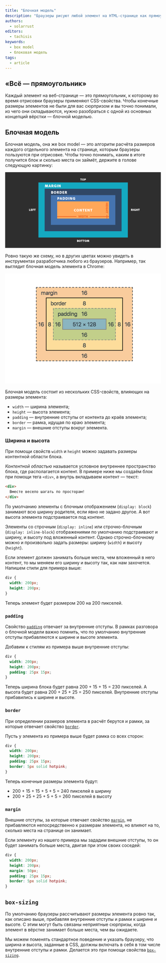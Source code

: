 ```yaml
---
title: "Блочная модель"
description: "Браузеры рисуют любой элемент на HTML-странице как прямоугольник. Как рассчитывается размер этого прямоугольника? Разберёмся с одной из основных концепций вёрстки."
authors:
  - solarrust
editors:
  - tachisis
keywords:
  - box model
  - блоковая модель
tags:
  - article
---
```


## «Всё — прямоугольник»

Каждый элемент на веб-странице — это прямоугольник, к которому во время отрисовки браузеры применяют CSS-свойства. Чтобы конечные размеры элементов не были для вас сюрпризом и вы точно понимали, из чего они складываются, нужно разобраться с одной из основных концепций вёрстки — блочной моделью.

## Блочная модель

Блочная модель, она же box model — это алгоритм расчёта размеров каждого отдельного элемента на странице, которым браузеры пользуются при отрисовке. Чтобы точно понимать, каким в итоге получится блок и сколько места он займёт, держите в голове следующую картинку:

![Схематичное изображение блочной модели](images/box-model.png)

Ровно такую же схему, но в других цветах можно увидеть в инструментах разработчика любого из браузеров. Например, так выглядит блочная модель элемента в Chrome:

![Скриншот блочной модели из инструментов разработчика браузера Chrome](images/box-model-chrome.png)

Блочная модель состоит из нескольких CSS-свойств, влияющих на размеры элемента:

- `width` — ширина элемента;
- `height` — высота элемента;
- `padding` — внутренние отступы от контента до краёв элемента;
- `border` — рамка, идущая по краю элемента;
- `margin` — внешние отступы вокруг элемента.

### Ширина и высота

При помощи свойств `width` и `height` можно задавать размеры контентной области блока.

_Контентной областью_ называется условное внутреннее пространство блока, где располагается контент. В примере ниже мы создаём блок при помощи тега `<div>`, а внутрь вкладываем контент — текст:

```html
<div>
  Вместе весело шагать по просторам!
</div>
```

По умолчанию элементы с блочным отображением (`display: block`) занимают всю ширину родителя, если явно не задано другое. А вот высота элемента подстраивается под контент.

Элементы со строчным (`display: inline`) или строчно-блочным (`display: inline-block`) отображениями по умолчанию подстраивают и ширину, и высоту под вложенный контент. Однако строчно-блочному можно и произвольно задать размеры: ширину (`width`) и высоту (`height`).

Если элемент должен занимать больше места, чем вложенный в него контент, то мы меняем его ширину и высоту так, как нам захочется. Напишем стили для примера выше:

```css
div {
  width: 200px;
  height: 200px;
}
```

Теперь элемент будет размером 200 на 200 пикселей.

### `padding`

Свойство [`padding`](/css/padding/) отвечает за внутренние отступы. В рамках разговора о блочной модели важно помнить, что по умолчанию внутренние отступы прибавляются к ширине и высоте элемента.

Добавим к стилям из примера выше внутренние отступы:

```css
div {
  width: 200px;
  height: 200px;
  padding: 25px 15px;
}
```

Теперь ширина блока будет равна 200 + 15 + 15 = 230 пикселей. А высота будет равна 200 + 25 + 25 = 250 пикселей. Внутренние отступы прибавились к ширине и высоте.

### `border`

При определении размеров элемента в расчёт берутся и рамки, за которые отвечает свойство [`border`](/css/border/).

Пусть у элемента из примера выше будет рамка со всех сторон:

```css
div {
  width: 200px;
  height: 200px;
  padding: 25px 15px;
  border: 5px solid hotpink;
}
```

Теперь конечные размеры элемента будут:

- 200 + 15 + 15 + 5 + 5 = 240 пикселей в ширину
- 200 + 25 + 25 + 5 + 5 = 260 пикселей в высоту

### `margin`

Внешние отступы, за которые отвечает свойство [`margin`](/css/margin/), не прибавляются непосредственно к размерам элемента, но влияют на то, сколько места на странице он занимает.

Если элементу из нашего примера мы зададим внешние отступы, то он будет занимать больше места, двигая при этом своих соседей:

```css
div {
  width: 200px;
  height: 200px;
  margin: 50px;
  padding: 25px 15px;
  border: 5px solid hotpink;
}
```

## `box-sizing`

По умолчанию браузеры рассчитывают размеры элемента ровно так, как описано выше, прибавляя внутренние отступы и рамки к ширине и высоте. С этим могут быть связаны неприятные сюрпризы, когда элемент в вёрстке занимает больше места, чем вы ожидаете.

Мы можем поменять стандартное поведение и указать браузеру, что ширина и высота, заданные в CSS, должны включать в себя в том числе внутренние отступы и рамки. Делается это при помощи свойства [`box-sizing`](/css/box-sizing/).
